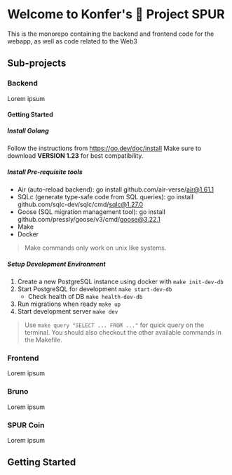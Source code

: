 # Welcome to Konfer's :unicorn: Project SPUR
This is the monorepo containing the backend and frontend code for the webapp, as well as code related to the Web3 

## Sub-projects
### Backend
Lorem ipsum

#### Getting Started
##### Install Golang

Follow the instructions from https://go.dev/doc/install
Make sure to download **VERSION 1.23** for best compatibility.

##### Install Pre-requisite tools

- Air (auto-reload backend): go install github.com/air-verse/air@1.61.1
- SQLc (generate type-safe code from SQL queries): go install github.com/sqlc-dev/sqlc/cmd/sqlc@1.27.0
- Goose (SQL migration management tool): go install github.com/pressly/goose/v3/cmd/goose@3.22.1
- Make
- Docker

> Make commands only work on unix like systems.

##### Setup Development Environment

1. Create a new PostgreSQL instance using docker with `make init-dev-db`
2. Start PostgreSQL for development `make start-dev-db`
   - Check health of DB `make health-dev-db`
3. Run migrations when ready `make up`
4. Start development server `make dev`

> Use `make query "SELECT ... FROM ..."` for quick query on the terminal.
> You should also checkout the other available commands in the Makefile.


### Frontend
Lorem ipsum

### Bruno
Lorem ipsum

### SPUR Coin
Lorem ipsum

## Getting Started